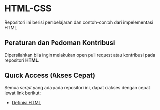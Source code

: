 # HTML-CSS

Repositori ini berisi pembelajaran dan contoh-contoh dari impelementasi HTML

## Peraturan dan Pedoman Kontribusi

Dipersilahkan bila ingin melakukan open pull request atau kontribusi pada repositori **HTML**.

## Quick Access (Akses Cepat)

Semua _script_ yang ada pada repositori ini, dapat diakses dengan cepat lewat link berikut:

- [Definisi HTML](https://github.com/TI18-STT-Nurul-Fikri/Materi-HTML/tree/main/Definisi)

